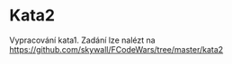 # Kata2

Vypracování kata1. Zadání lze nalézt na https://github.com/skywall/FCodeWars/tree/master/kata2

